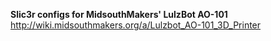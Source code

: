 __Slic3r configs for MidsouthMakers' LulzBot AO-101__  
http://wiki.midsouthmakers.org/a/Lulzbot_AO-101_3D_Printer
